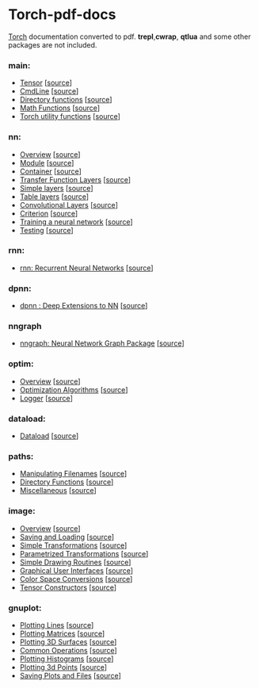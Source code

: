 # Torch-pdf-docs
[Torch](http://torch.ch/docs/package-docs.html) documentation converted to pdf.
**trepl**,**cwrap**, **qtlua** and some other packages are not included.


### main:
- [Tensor](https://github.com/tastyminerals/Torch-pdf-docs/blob/master/Tensor.pdf) [[source](https://github.com/torch/torch7/blob/master/doc/tensor.md)]
- [CmdLine](https://github.com/tastyminerals/Torch-pdf-docs/blob/master/CmdLine.pdf) [[source](https://github.com/torch/torch7/blob/master/doc/cmdline.md)]
- [Directory functions](https://github.com/tastyminerals/Torch-pdf-docs/blob/master/Directory%20Functions.pdf) [[source](https://github.com/torch/paths/blob/master/doc/dirfunctions.md)]
- [Math Functions](https://github.com/tastyminerals/Torch-pdf-docs/blob/master/Math%20Functions.pdf) [[source](https://github.com/torch/torch7/blob/master/doc/maths.md)]
- [Torch utility functions](https://github.com/tastyminerals/Torch-pdf-docs/blob/master/Utility%20Functions.pdf) [[source](https://github.com/torch/torch7/blob/master/doc/utility.md)]

### nn:
- [Overview](https://github.com/tastyminerals/Torch-pdf-docs/blob/master/nn/Overview.pdf) [[source](https://github.com/torch/nn/blob/master/doc/overview.md#nn.overview.dok)]
- [Module](https://github.com/tastyminerals/Torch-pdf-docs/blob/master/nn/Module.pdf) [[source](https://github.com/torch/nn/blob/master/doc/module.md#nn.Module)]
- [Container](https://github.com/tastyminerals/Torch-pdf-docs/blob/master/nn/Container.pdf) [[source](https://github.com/torch/nn/blob/master/doc/containers.md#nn.Containers)]
- [Transfer Function Layers](https://github.com/tastyminerals/Torch-pdf-docs/blob/master/nn/Transfer%20Functions.pdf) [[source](https://github.com/torch/nn/blob/master/doc/transfer.md#nn.transfer.dok)]
- [Simple layers](https://github.com/tastyminerals/Torch-pdf-docs/blob/master/nn/Simple%20Layers.pdf) [[source](https://github.com/torch/nn/blob/master/doc/simple.md#nn.simplelayers.dok)]
- [Table layers](https://github.com/tastyminerals/Torch-pdf-docs/blob/master/nn/Table%20Layers.pdf) [[source](https://github.com/torch/nn/blob/master/doc/table.md#nn.TableLayers)]
- [Convolutional Layers](https://github.com/tastyminerals/Torch-pdf-docs/blob/master/nn/Convolutional%20layers.pdf) [[source](https://github.com/torch/nn/blob/master/doc/convolution.md)]
- [Criterion](https://github.com/tastyminerals/Torch-pdf-docs/blob/master/nn/Criterion.pdf) [[source](https://github.com/torch/nn/blob/master/doc/criterion.md#nn.Criterions)]
- [Training a neural network](https://github.com/tastyminerals/Torch-pdf-docs/blob/master/nn/Training.pdf) [[source](https://github.com/torch/nn/blob/master/doc/training.md#nn.traningneuralnet.dok)]
- [Testing](https://github.com/tastyminerals/Torch-pdf-docs/blob/master/nn/Testing.pdf) [[source](https://github.com/torch/nn/blob/master/doc/testing.md)]

### rnn:
- [rnn: Recurrent Neural Networks](https://github.com/tastyminerals/Torch-pdf-docs/blob/master/rnn/rnn.pdf) [[source](https://github.com/Element-Research/rnn)]

### dpnn:
- [dpnn : Deep Extensions to NN](https://github.com/tastyminerals/Torch-pdf-docs/blob/master/dpnn/dpnn.pdf) [[source](https://github.com/Element-Research/dpnn)]

### nngraph
- [nngraph: Neural Network Graph Package](https://github.com/tastyminerals/Torch-pdf-docs/blob/master/nngraph/Neural%20Network%20Graph%20Package.pdf) [[source](https://github.com/torch/nngraph/blob/master/README.md)]

### optim:
- [Overview](https://github.com/tastyminerals/Torch-pdf-docs/blob/master/optim/Overview.pdf) [[source](https://github.com/torch/optim/blob/master/doc/intro.md)]
- [Optimization Algorithms](https://github.com/tastyminerals/Torch-pdf-docs/blob/master/optim/Optimization%20Algorithms.pdf) [[source](https://github.com/torch/optim/blob/master/doc/algos.md)]
- [Logger](https://github.com/tastyminerals/Torch-pdf-docs/blob/master/optim/Logger.pdf) [[source](https://github.com/torch/optim/blob/master/doc/logger.md)]

### dataload:
- [Dataload](https://github.com/tastyminerals/Torch-pdf-docs/blob/master/dataload/dataload.pdf) [[source](https://github.com/Element-Research/dataload)]

### paths:
- [Manipulating Filenames](https://github.com/tastyminerals/Torch-pdf-docs/blob/master/paths/Manipulating%20Filenames.pdf) [[source](https://github.com/torch/paths/blob/master/doc/filenames.md)]
- [Directory Functions](https://github.com/tastyminerals/Torch-pdf-docs/blob/master/paths/Directory%20Functions.pdf) [[source](https://github.com/torch/paths/blob/master/doc/dirfunctions.md)]
- [Miscellaneous](https://github.com/tastyminerals/Torch-pdf-docs/blob/master/paths/Miscellaneous.pdf) [[source](https://raw.githubusercontent.com/torch/paths/master/doc/misc.md)]

### image:
- [Overview](https://github.com/tastyminerals/Torch-pdf-docs/blob/master/image/Overview.pdf) [[source](https://github.com/torch/image/blob/master/README.md)]
- [Saving and Loading](https://github.com/tastyminerals/Torch-pdf-docs/blob/master/image/Saving%20and%20Loading.pdf) [[source](https://github.com/torch/image/blob/master/doc/saveload.md)]
- [Simple Transformations](https://github.com/tastyminerals/Torch-pdf-docs/blob/master/image/Simple%20Transformations.pdf) [[source](https://github.com/torch/image/blob/master/doc/simpletransform.md)]
- [Parametrized Transformations](https://github.com/tastyminerals/Torch-pdf-docs/blob/master/image/Parameterized%20Transformations.pdf) [[source](https://github.com/torch/image/blob/master/doc/paramtransform.md)]
- [Simple Drawing Routines](https://github.com/tastyminerals/Torch-pdf-docs/blob/master/image/Simple%20Drawing%20Routines.pdf) [[source](https://github.com/torch/image/blob/master/doc/drawing.md)]
- [Graphical User Interfaces](https://github.com/tastyminerals/Torch-pdf-docs/blob/master/image/Graphical%20User%20Interfaces.pdf) [[source](https://github.com/torch/image/blob/master/doc/gui.md)]
- [Color Space Conversions](https://github.com/tastyminerals/Torch-pdf-docs/blob/master/image/Color%20Space%20Conversions.pdf) [[source](https://github.com/torch/image/blob/master/doc/colorspace.md)]
- [Tensor Constructors](https://github.com/tastyminerals/Torch-pdf-docs/blob/master/image/Tensor%20Constructors.pdf) [[source](https://github.com/torch/image/blob/master/doc/tensorconstruct.md)]


### gnuplot:
- [Plotting Lines](https://github.com/tastyminerals/Torch-pdf-docs/blob/master/gnuplot/Plotting%20Lines.pdf) [[source](https://github.com/torch/gnuplot/blob/master/doc/plotline.md#gnuplot.line.dok)]
- [Plotting Matrices](https://github.com/tastyminerals/Torch-pdf-docs/blob/master/gnuplot/Plotting%20Matrices.pdf) [[source](https://github.com/torch/gnuplot/blob/master/doc/plotmatrix.md#gnuplot.image.dok)]
- [Plotting 3D Surfaces](https://github.com/tastyminerals/Torch-pdf-docs/blob/master/gnuplot/Plotting%203D%20Surfaces.pdf) [[source](https://github.com/torch/gnuplot/blob/master/doc/plotsurface.md#gnuplot.surface.dok)]
- [Common Operations](https://github.com/tastyminerals/Torch-pdf-docs/blob/master/gnuplot/Common%20Operations.pdf) [[source](https://github.com/torch/gnuplot/blob/master/doc/common.md)]
- [Plotting Histograms](https://github.com/tastyminerals/Torch-pdf-docs/blob/master/gnuplot/Histograms.pdf) [[source](https://github.com/torch/gnuplot/blob/master/doc/plothistogram.md#gnuplot.histogram.dok)]
- [Plotting 3d Points](https://github.com/tastyminerals/Torch-pdf-docs/blob/master/gnuplot/Plotting%203D%20Points.pdf) [[source](https://github.com/torch/gnuplot/blob/master/doc/plot3dpoints.md#gnuplot.scatter3.dok)]
- [Saving Plots and Files](https://github.com/tastyminerals/Torch-pdf-docs/blob/master/gnuplot/Saving%20Plots%20to%20Files.pdf) [[source](https://github.com/torch/gnuplot/blob/master/doc/file.md#gnuplot.files.dok)]

